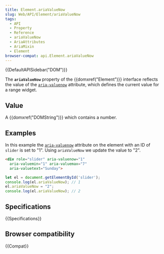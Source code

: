 ```yaml
---
title: Element.ariaValueNow
slug: Web/API/Element/ariaValueNow
tags:
  - API
  - Property
  - Reference
  - ariaValueNow
  - AriaAttributes
  - AriaMixin
  - Element
browser-compat: api.Element.ariaValueNow
---
```

{{DefaultAPISidebar("DOM")}}

The **`ariaValueNow`** property of the {{domxref("Element")}} interface reflects the value of the [`aria-valuenow`](/en-US/docs/Web/Accessibility/ARIA/Attributes/aria-valuenow) attribute, which defines the current value for a range widget.

## Value

A {{domxref("DOMString")}} which contains a number.

## Examples

In this example the [`aria-valuenow`](/en-US/docs/Web/Accessibility/ARIA/Attributes/aria-valuenow) attribute on the element with an ID of `slider` is set to "1". Using `ariaValueNow` we update the value to "2".

```html
<div role="slider" aria-valuenow="1"
  aria-valuemin="1" aria-valuemax="7"
  aria-valuetext="Sunday">
```

```js
let el = document.getElementById('slider');
console.log(el.ariaValueNow); // 1
el.ariaValueNow = "2";
console.log(el.ariaValueNow); // 2
```

## Specifications

{{Specifications}}

## Browser compatibility

{{Compat}}

